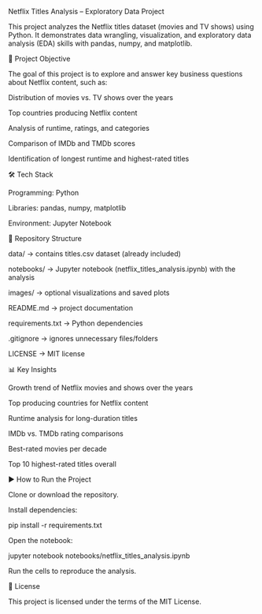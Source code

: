 Netflix Titles Analysis – Exploratory Data Project

This project analyzes the Netflix titles dataset (movies and TV shows) using Python. It demonstrates data wrangling, visualization, and exploratory data analysis (EDA) skills with pandas, numpy, and matplotlib.

📌 Project Objective

The goal of this project is to explore and answer key business questions about Netflix content, such as:

Distribution of movies vs. TV shows over the years

Top countries producing Netflix content

Analysis of runtime, ratings, and categories

Comparison of IMDb and TMDb scores

Identification of longest runtime and highest-rated titles

🛠️ Tech Stack

Programming: Python

Libraries: pandas, numpy, matplotlib

Environment: Jupyter Notebook

📂 Repository Structure

data/ → contains titles.csv dataset (already included)

notebooks/ → Jupyter notebook (netflix_titles_analysis.ipynb) with the analysis

images/ → optional visualizations and saved plots

README.md → project documentation

requirements.txt → Python dependencies

.gitignore → ignores unnecessary files/folders

LICENSE → MIT license

📊 Key Insights

Growth trend of Netflix movies and shows over the years

Top producing countries for Netflix content

Runtime analysis for long-duration titles

IMDb vs. TMDb rating comparisons

Best-rated movies per decade

Top 10 highest-rated titles overall

▶️ How to Run the Project

Clone or download the repository.

Install dependencies:

pip install -r requirements.txt

Open the notebook:

jupyter notebook notebooks/netflix_titles_analysis.ipynb

Run the cells to reproduce the analysis.

📜 License

This project is licensed under the terms of the MIT License.


